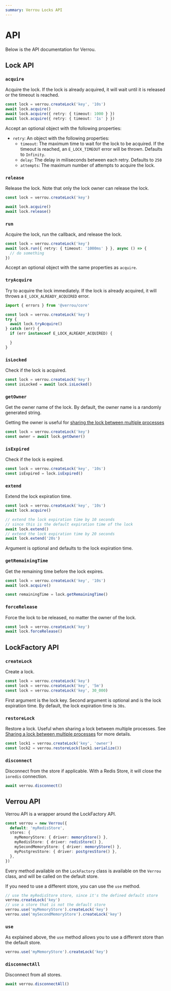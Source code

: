 ```yaml
---
summary: Verrou Locks API
---
```


# API

Below is the API documentation for Verrou.

## Lock API

### `acquire`

Acquire the lock. If the lock is already acquired, it will wait until it is released or the timeout is reached.

```ts
const lock = verrou.createLock('key', '10s')
await lock.acquire()
await lock.acquire({ retry: { timeout: 1000 } })
await lock.acquire({ retry: { timeout: '1s' } })
```

Accept an optional object with the following properties:

- `retry`: An object with the following properties:
  - `timeout`: The maximum time to wait for the lock to be acquired. If the timeout is reached, an `E_LOCK_TIMEOUT` error will be thrown. Defaults to `Infinity`.
  - `delay`: The delay in miliseconds between each retry. Defaults to `250`
  - `attempts`: The maximum number of attempts to acquire the lock.

### `release`

Release the lock. Note that only the lock owner can release the lock.

```ts
const lock = verrou.createLock('key')

await lock.acquire()
await lock.release()
```

### `run`

Acquire the lock, run the callback, and release the lock.

```ts
const lock = verrou.createLock('key')
await lock.run({ retry: { timeout: '1000ms' } }, async () => {
  // do something
})
```

Accept an optional object with the same properties as `acquire`.

### `tryAcquire`

Try to acquire the lock immediately. If the lock is already acquired, it will throws a `E_LOCK_ALREADY_ACQUIRED` error.

```ts
import { errors } from '@verrou/core'

const lock = verrou.createLock('key')
try {
  await lock.tryAcquire()
} catch (err) {
  if (err instanceof E_LOCK_ALREADY_ACQUIRED) {

  }
}
```

### `isLocked`

Check if the lock is acquired.

```ts
const lock = verrou.createLock('key')
const isLocked = await lock.isLocked()
```

### `getOwner`

Get the owner name of the lock. By default, the owner name is a randomly generated string.

Getting the owner is useful for [sharing the lock between multiple processes](./usage.md#sharing-a-lock-between-multiple-processes)

```ts
const lock = verrou.createLock('key')
const owner = await lock.getOwner()
```

### `isExpired`

Check if the lock is expired.

```ts
const lock = verrou.createLock('key', '10s')
const isExpired = lock.isExpired()
```

### `extend`

Extend the lock expiration time.

```ts
const lock = verrou.createLock('key', '10s')
await lock.acquire()

// extend the lock expiration time by 10 seconds
// since this is the default expiration time of the lock
await lock.extend()
// extend the lock expiration time by 20 seconds
await lock.extend('20s')
```

Argument is optional and defaults to the lock expiration time.

### `getRemainingTime`

Get the remaining time before the lock expires.

```ts
const lock = verrou.createLock('key', '10s')
await lock.acquire()

const remainingTime = lock.getRemainingTime()
```

### `forceRelease`

Force the lock to be released, no matter the owner of the lock.

```ts
const lock = verrou.createLock('key')
await lock.forceRelease()
```

## LockFactory API

### `createLock`

Create a lock.

```ts
const lock = verrou.createLock('key')
const lock = verrou.createLock('key', '5m')
const lock = verrou.createLock('key', 30_000)
```

First argument is the lock key. Second argument is optional and is the lock expiration time. By default, the lock expiration time is `30s`.

### `restoreLock`

Restore a lock. Useful when sharing a lock between multiple processes. See [Sharing a lock between multiple processes](./usage.md#sharing-a-lock-between-multiple-processes) for more details.

```ts
const lock1 = verrou.createLock('key', 'owner')
const lock2 = verrou.restoreLock(lock1.serialize())
```

### `disconnect`

Disconnect from the store if applicable. With a Redis Store, it will close the `ioredis` connection.

```ts
await verrou.disconnect()
```

## Verrou API

Verrou API is a wrapper around the LockFactory API. 

```ts
const verrou = new Verrou({
  default: 'myRedisStore',
  stores: {
    myMemoryStore: { driver: memoryStore() },
    myRedisStore: { driver: redisStore() },
    mySecondMemoryStore: { driver: memoryStore() },
    myPostgresStore: { driver: postgresStore() },
  },
})
```

Every method available on the `LockFactory` class is available on the `Verrou` class, and will be called on the default store. 

If you need to use a different store, you can use the `use` method.

```ts
// use the myRedisStore store, since it's the defined default store
verrou.createLock('key')
// use a store that is not the default store
verrou.use('myMemoryStore').createLock('key')
verrou.use('mySecondMemoryStore').createLock('key')
```

### `use`

As explained above, the `use` method allows you to use a different store than the default store.

```ts
verrou.use('myMemoryStore').createLock('key')
```

### `disconnectAll`

Disconnect from all stores.

```ts
await verrou.disconnectAll()
```

